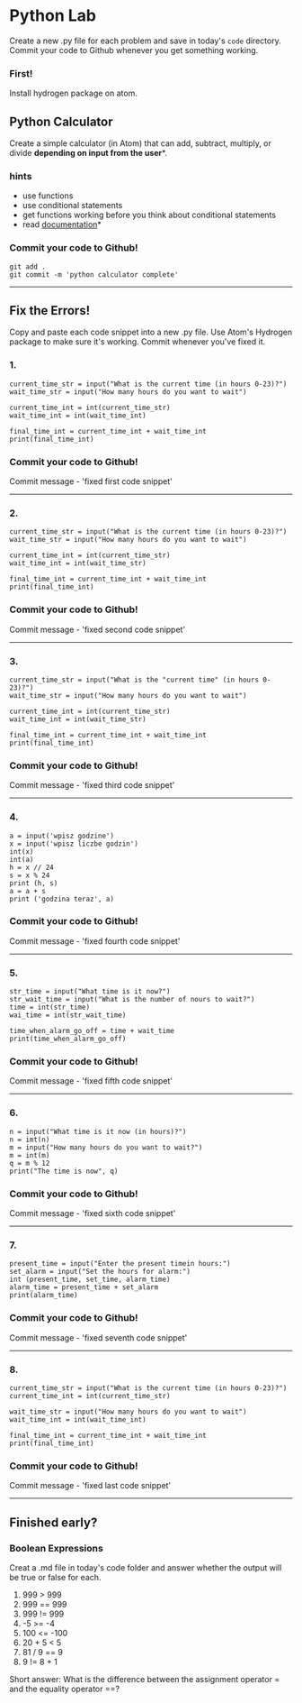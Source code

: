 # Python Lab

Create a new .py file for each problem and save in today's `code` directory. Commit your code to Github whenever you get something working.

### First!

Install hydrogen package on atom.


## Python Calculator

Create a simple calculator (in Atom) that can add, subtract, multiply, or divide **depending on input from the user***.

### hints
  - use functions
  - use conditional statements
  - get functions working before you think about conditional statements
  - read [documentation](https://docs.python.org/3/)*

### **Commit your code to Github!**
```
git add .
git commit -m 'python calculator complete'
```

<hr>

## Fix the Errors!

Copy and paste each code snippet into a new .py file. Use Atom's Hydrogen package to make sure it's working. Commit whenever you've fixed it.

### 1.
```
current_time_str = input("What is the current time (in hours 0-23)?")
wait_time_str = input("How many hours do you want to wait")

current_time_int = int(current_time_str)
wait_time_int = int(wait_time_int)

final_time_int = current_time_int + wait_time_int
print(final_time_int)
```

### **Commit your code to Github!**
Commit message - 'fixed first code snippet'

<hr>

### 2.
```
current_time_str = input("What is the current time (in hours 0-23)?")
wait_time_str = input("How many hours do you want to wait")

current_time_int = int(current_time_str)
wait_time_int = int(wait_time_str)

final_time_int = current_time_int + wait_time_int
print(final_time_int)
```

### **Commit your code to Github!**
Commit message - 'fixed second code snippet'

<hr>

### 3.
```
current_time_str = input("What is the "current time" (in hours 0-23)?")
wait_time_str = input("How many hours do you want to wait")

current_time_int = int(current_time_str)
wait_time_int = int(wait_time_str)

final_time_int = current_time_int + wait_time_int
print(final_time_int)
```

### **Commit your code to Github!**
Commit message - 'fixed third code snippet'

<hr>

### 4.
```
a = input('wpisz godzine')
x = input('wpisz liczbe godzin')
int(x)
int(a)
h = x // 24
s = x % 24
print (h, s)
a = a + s
print ('godzina teraz', a)
```

### **Commit your code to Github!**
Commit message - 'fixed fourth code snippet'

<hr>

### 5.
```
str_time = input("What time is it now?")
str_wait_time = input("What is the number of nours to wait?")
time = int(str_time)
wai_time = int(str_wait_time)

time_when_alarm_go_off = time + wait_time
print(time_when_alarm_go_off)
```

### **Commit your code to Github!**
Commit message - 'fixed fifth code snippet'

<hr>

### 6.
```
n = input("What time is it now (in hours)?")
n = imt(n)
m = input("How many hours do you want to wait?")
m = int(m)
q = m % 12
print("The time is now", q)
```

### **Commit your code to Github!**
Commit message - 'fixed sixth code snippet'

<hr>

### 7.
```
present_time = input("Enter the present timein hours:")
set_alarm = input("Set the hours for alarm:")
int (present_time, set_time, alarm_time)
alarm_time = present_time + set_alarm
print(alarm_time)
```

### **Commit your code to Github!**
Commit message - 'fixed seventh code snippet'

<hr>

### 8.
```
current_time_str = input("What is the current time (in hours 0-23)?")
current_time_int = int(current_time_str)

wait_time_str = input("How many hours do you want to wait")
wait_time_int = int(wait_time_int)

final_time_int = current_time_int + wait_time_int
print(final_time_int)
```

### **Commit your code to Github!**
Commit message - 'fixed last code snippet'

<hr>

## Finished early?

### Boolean Expressions

Creat a .md file in today's code folder and answer whether the output will be true or false for each.

1. 999 > 999
2. 999 == 999
3. 999 != 999
4. -5 >= -4
5. 100 <= -100
6. 20 + 5 < 5
7. 81 / 9 == 9
8. 9 != 8 + 1

Short answer:
What is the difference between the assignment operator = and the equality operator ==?
